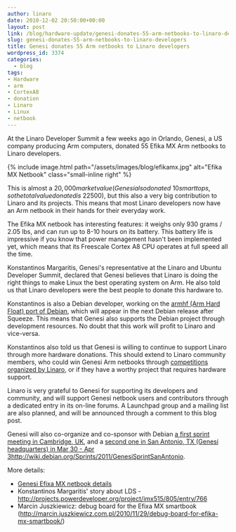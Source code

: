 ```yaml
---
author: linaro
date: 2010-12-02 20:50:00+00:00
layout: post
link: /blog/hardware-update/genesi-donates-55-arm-netbooks-to-linaro-developers/
slug: genesi-donates-55-arm-netbooks-to-linaro-developers
title: Genesi donates 55 Arm netbooks to Linaro developers
wordpress_id: 3374
categories:
  - blog
tags:
- Hardware
- arm
- CortexA8
- donation
- Linaro
- Linux
- netbook
---
```


At the Linaro Developer Summit a few weeks ago in Orlando, Genesi, a US company producing Arm computers, donated 55 Efika MX Arm netbooks to Linaro developers.

{% include image.html path="/assets/images/blog/efikamx.jpg" alt="Efika MX Netbook" class="small-inline right" %}

This is almost a $20,000 market value (Genesi also donated ~10 smarttops, so the total value donated is ~$22500), but this also a very big contribution to Linaro and its projects. This means that most Linaro developers now have an Arm netbook in their hands for their everyday work.

The Efika MX netbook has interesting features: it weighs only 930 grams / 2.05 lbs, and can run up to 8-10 hours on its battery. This battery life is impressive if you know that power management hasn't been implemented yet, which means that its Freescale Cortex A8 CPU operates at full speed all the time.

Konstantinos Margaritis, Genesi's representative at the Linaro and Ubuntu Developer Summit, declared that Genesi believes that Linaro is doing the right things to make Linux the best operating system on Arm. He also told us that Linaro developers were the best people to donate this hardware to.
<!-- more -->
Konstantinos is also a Debian developer, working on the [armhf (Arm Hard Float) port of Debian](http://wiki.debian.org/ArmHardFloatTodo), which will appear in the next Debian release after Squeeze. This means that Genesi also supports the Debian project through development resources. No doubt that this work will profit to Linaro and vice-versa.

Konstantinos also told us that Genesi is willing to continue to support Linaro through more hardware donations. This should extend to Linaro community members, who could win Genesi Arm netbooks through [competitions organized by Linaro](/resources/), or if they have a worthy project that requires hardware support.

Linaro is very grateful to Genesi for supporting its developers and community, and will support Genesi netbook users and contributors through a dedicated entry in its on-line forums. A Launchpad group and a mailing list are also planned, and will be announced through a comment to this blog post.

Genesi will also co-organize and co-sponsor with Debian [a first sprint meeting in Cambridge, UK](http://wiki.debian.org/Sprints/2011/EmdebianSprint), and a [second one in San Antonio, TX (Genesi headquarters) in Mar 30 - Apr 3]()http://wiki.debian.org/Sprints/2011/GenesiSprintSanAntonio.

More details:

  * [Genesi Efixa MX netbook details](https://genesi.company/products/smartbook)
  * Konstantinos Margaritis' story about LDS - http://projects.powerdeveloper.org/project/imx515/805/entry/766
  * Marcin Juszkiewicz: debug board for the Efixa MX smartbook (http://marcin.juszkiewicz.com.pl/2010/11/29/debug-board-for-efika-mx-smartbook/)
